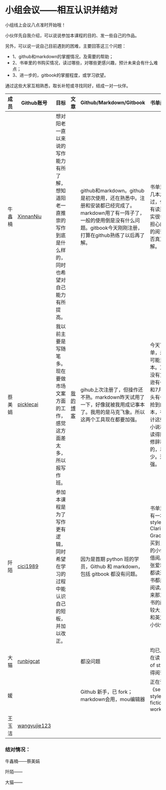 # 小组会议——相互认识并结对


小组线上会议八点准时开始哦！

小伙伴先自我介绍，可以说说参加本课程的目的、发一些自己的作品。


另外，可以说一说自己目前遇到的困难，主要回答这三个问题：

* 1、github和markdown的掌握情况，及需要的帮助；
* 2、书单里的书购买情况，读过哪些，对哪些更感兴趣，预计未来会有什么难点；
* 3、进一步的，gitbook的掌握程度，或学习欲望。


通过这些大家互相熟悉，取长补短或寻找同好，结成一对一伙伴。


成员 | Github账号 | 目标 |文章|Github/Markdown/Gitbook |书单阅读情况|个人情况
---- | ---- | ---- | ---- | ---- |---- | ----
牛鑫楠| [XinnanNiu](https://github.com/XinnanNiu) | 想对阳老一直以来说的写作能力有所了解，想知道阳老一直推崇的写作到底是什么样的，同时也希望对自己能力有所提高。||github和markdown。github是初次使用，还在熟悉中。注册和安装都已经完成了。markdown用了有一阵子了，一般的使用倒是没有什么问题。gitbook今天刚刚注册，打算在github熟练了以后再了解。|书单里的书有几本之前买过，但是都没有读过。书确实很多，未来担心的是大量的阅读之后能否真正消化理解。|去年大学毕业，准备出国读研。
蔡美娟|[picklecai](https://github.com/picklecai)| 我以前主要是写随笔多。现在要做市场文案方面的工作，感觉这方面差太多，所以报写作班。|[我的博客](http://pickle.blog.edu.cn)|gihub上次注册了，但操作还不熟。markdown昨天试用了一下，好像就被我用成记事本了。我用的是马克飞象。所以这两个工具现在都要加强。|今天下午下书单，未来几天可能只能到几本。京东的全没有货，亚马逊有一批要到和7月底。手头有一本上次抢到的平克那本，在读。估计这些书里，小说和诗歌会读得顺。文体修辞和文案类的，以前读得少。这次要加强。
 阡陌| [cici1989](https://github.com/cici1989)| 参加本课程是为了写作更有逻辑，同时希望在学习的过程中能认识自己的短板，并加以改正。||因为是首期 python 班的学员，Github 和 markdown，包括 gitbook 都没有问题。|书单里的书，有一本 style:Toward Clarity and Grace 没有买到，希望有的小伙伴可以借阅。毛姆和张爱玲的书我都读过，其他书都是第一次阅读。预计未来那三本英文书的阅读难度较大，希望能和英文较好的小伙伴结对。
大猫|[runbigcat](https://github.com/runbigcat)|||都没问题|均已入手，正在读《sense of style》,觉得阅读量很大
媛||||Github 新手，已 fork；markdown会用，mou编辑器|正在读《sense of style》《how fiction works》|
王玉洁| [wangyujie123](https://github.com/wangyujie123) | |||




### 结对情况：


牛鑫楠——蔡美娟

阡陌——

大猫——




